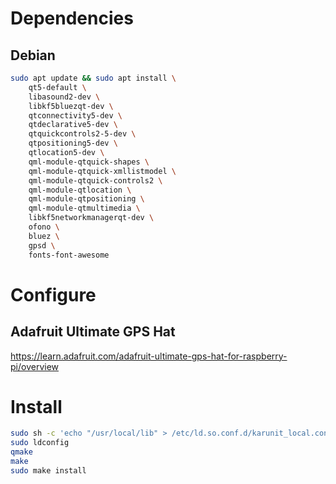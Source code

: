 # Dependencies
## Debian
```bash
sudo apt update && sudo apt install \
    qt5-default \
    libasound2-dev \
    libkf5bluezqt-dev \
    qtconnectivity5-dev \
    qtdeclarative5-dev \
    qtquickcontrols2-5-dev \
    qtpositioning5-dev \
    qtlocation5-dev \
    qml-module-qtquick-shapes \
    qml-module-qtquick-xmllistmodel \
    qml-module-qtquick-controls2 \
    qml-module-qtlocation \
    qml-module-qtpositioning \
    qml-module-qtmultimedia \
    libkf5networkmanagerqt-dev \
    ofono \
    bluez \
    gpsd \
    fonts-font-awesome
```

# Configure
## Adafruit Ultimate GPS Hat
https://learn.adafruit.com/adafruit-ultimate-gps-hat-for-raspberry-pi/overview

# Install
```bash
sudo sh -c 'echo "/usr/local/lib" > /etc/ld.so.conf.d/karunit_local.conf'
sudo ldconfig
qmake
make
sudo make install
```
